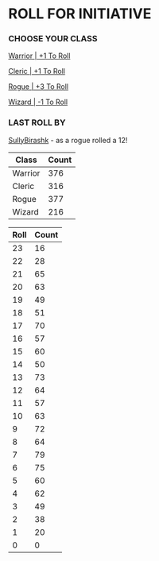 # ROLL FOR INITIATIVE
### CHOOSE YOUR CLASS

[Warrior | +1 To Roll](https://github.com/benjaminsampica/benjaminsampica/issues/new?title=roll%7Cwarrior&body=Just+click+%27Submit+new+issue%27.)

[Cleric | +1 To Roll](https://github.com/benjaminsampica/benjaminsampica/issues/new?title=roll%7Ccleric&body=Just+click+%27Submit+new+issue%27.)

[Rogue | +3 To Roll](https://github.com/benjaminsampica/benjaminsampica/issues/new?title=roll%7Crogue&body=Just+click+%27Submit+new+issue%27.)

[Wizard | -1 To Roll](https://github.com/benjaminsampica/benjaminsampica/issues/new?title=roll%7Cwizard&body=Just+click+%27Submit+new+issue%27.)
### LAST ROLL BY
[SullyBirashk](https://www.github.com/SullyBirashk) - as a rogue rolled a 12!

|Class|Count|
|-|-|
|Warrior|376|
|Cleric|316|
|Rogue|377|
|Wizard|216|

|Roll|Count|
|-|-|
|23|16
|22|28
|21|65
|20|63
|19|49
|18|51
|17|70
|16|57
|15|60
|14|50
|13|73
|12|64
|11|57
|10|63
|9|72
|8|64
|7|79
|6|75
|5|60
|4|62
|3|49
|2|38
|1|20
|0|0
